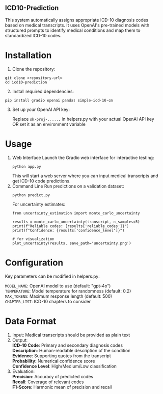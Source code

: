 ## ICD10-Prediction

This system automatically assigns appropriate ICD-10 diagnosis codes based on medical transcripts. It uses OpenAI's pre-trained models with structured prompts to identify medical conditions and map them to standardized ICD-10 codes. 

# Installation

1. Clone the repository:

  ```
  git clone <repository-url>
  cd icd10-prediction
  ```

2. Install required dependencies:

  ```
  pip install gradio openai pandas simple-icd-10-cm
  ```

3. Set up your OpenAI API key:

    Replace `sk-proj-......` in helpers.py with your actual OpenAI API key<br>
    OR set it as an environment variable

# Usage

1. Web Interface
   Launch the Gradio web interface for interactive testing:
   ```
   python app.py
   ```
   This will start a web server where you can input medical transcripts and get ICD-10 code predictions.
2. Command Line
   Run predictions on a validation dataset:
   ```
   python predict.py
   ```
   For uncertainty estimates:
   ```
   from uncertainty_estimation import monte_carlo_uncertainty

   results = monte_carlo_uncertainty(transcript, n_samples=5)
   print(f"Reliable codes: {results['reliable_codes']}")
   print(f"Confidence: {results['confidence_level']}")

   # for visualization
   plot_uncertainty(results, save_path='uncertainty.png')
   
   ```

# Configuration

   Key parameters can be modified in helpers.py:

  `MODEL_NAME`: OpenAI model to use (default: "gpt-4o")<br>
  `TEMPERATURE`: Model temperature for randomness (default: 0.2)<br>
  `MAX_TOKENS`: Maximum response length (default: 500)<br>
  `CHAPTER_LIST`: ICD-10 chapters to consider<br>

# Data Format

1. Input: Medical transcripts should be provided as plain text
2. Output:<br>
    **ICD-10 Code**: Primary and secondary diagnosis codes <br>
    **Description**: Human-readable description of the condition <br>
    **Evidence**: Supporting quotes from the transcript<br>
    **Probability**: Numerical confidence score<br>
    **Confidence Level**: High/Medium/Low classification<br>
3. Evaluation:<br>
    **Precision**: Accuracy of predicted codes<br>
    **Recall**: Coverage of relevant codes<br>
    **F1-Score**: Harmonic mean of precision and recall<br>

